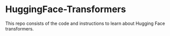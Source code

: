 # HuggingFace-Transformers
This repo consists of the code and instructions to learn about Hugging Face transformers.
